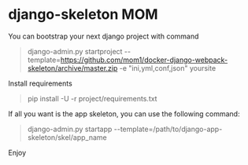 # django-skeleton MOM

You can bootstrap your next django project with command

> django-admin.py startproject --template=https://github.com/mom1/docker-django-webpack-skeleton/archive/master.zip -e "ini,yml,conf,json" yoursite

Install requirements

> pip install -U -r project/requirements.txt

If all you want is the app skeleton, you can use the following command:

> django-admin.py startapp --template=/path/to/django-app-skeleton/skel/app_name


Enjoy

